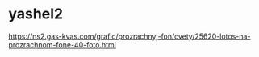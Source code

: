 # yashel2

https://ns2.gas-kvas.com/grafic/prozrachnyj-fon/cvety/25620-lotos-na-prozrachnom-fone-40-foto.html
